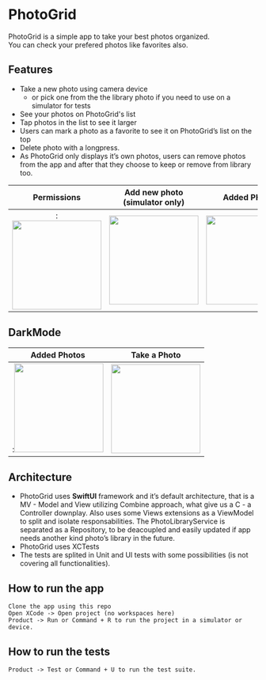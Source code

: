 # PhotoGrid

PhotoGrid is a simple app to take your best photos organized. <br/>
You can check your prefered photos like favorites also.

## Features
  - Take a new photo using camera device 
    - or pick one from the the library photo if you need to use on a simulator for tests
  - See your photos on PhotoGrid's list
  - Tap photos in the list to see it larger
  - Users can mark a photo as a favorite to see it on PhotoGrid’s list on the top
  - Delete photo with a longpress. 
  - As PhotoGrid only displays it’s own photos, users can remove photos from the app and after that they choose to keep or remove from library too.


  Permissions              |  Add new photo <br/>(simulator only) |       Added PHotos      |       Detail View + Favorite     |    Removing a Photo
:-------------------------:|:------------------------------------:|:-----------------------:|:--------------------------------:|:--------------------------------:
:<img src="https://user-images.githubusercontent.com/29531/109706525-d2a0a480-7b77-11eb-90f7-321f222c7fe6.png" width="180">|<img src="https://user-images.githubusercontent.com/29531/109709656-835c7300-7b7b-11eb-997b-bba1b73661df.png" width="180">|<img src="https://user-images.githubusercontent.com/29531/109706593-e946fb80-7b77-11eb-9960-b992611d20e2.png" width="180">|<img src="https://user-images.githubusercontent.com/29531/109710276-3d53df00-7b7c-11eb-82cd-113732edc0e7.png" width="180">|<img src="https://user-images.githubusercontent.com/29531/109711258-6e80df00-7b7d-11eb-8913-874b9329a6c5.png" width="180">


## DarkMode

  Added Photos    |     Take a Photo             
:----------------:|:-------------------------:
:<img src="https://user-images.githubusercontent.com/29531/109711299-79d40a80-7b7d-11eb-8e97-2141dcb0ae63.png" width="180">|<img src="https://user-images.githubusercontent.com/29531/109713584-2adba480-7b80-11eb-97d2-0f5d5a027048.PNG" width="180">|

## Architecture 
  - PhotoGrid uses **SwiftUI** framework and it’s default architecture, that is a MV - Model and View utilizing Combine approach, what give us a C - a Controller downplay. Also uses some Views extensions as a ViewModel to split and isolate responsabilities. The PhotoLibraryService is separated as a Repository, to be deacoupled and easily updated if app needs another kind photo’s library in the future.
  - PhotoGrid uses XCTests
  - The tests are splited in Unit and UI tests with some possibilities (is not covering all functionalities).

## How to run the app
```
Clone the app using this repo
Open XCode -> Open project (no workspaces here)
Product -> Run or Command + R to run the project in a simulator or device.
```

## How to run the tests
```Product -> Test or Command + U to run the test suite.```
